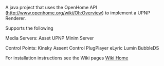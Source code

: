 A java project that uses the OpenHome API (http://www.openhome.org/wiki/Oh:Overview) to implement a UPNP Renderer.

Supports the following

Media Servers:
Asset UPNP
Minim Server

Control Points:
Kinsky
Assent Control
PlugPlayer
eLyric
Lumin
BubbleDS

For installation instructions see the Wiki pages [Wiki Home](https://github.com/PeteManchester/MediaPlayer/wiki)
